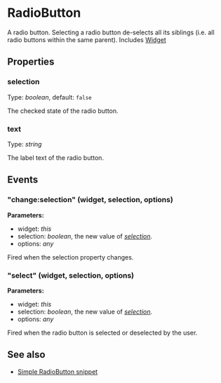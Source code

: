 # RadioButton
A radio button. Selecting a radio button de-selects all its siblings (i.e. all radio buttons within the same parent).
Includes [Widget](Widget.md)

## Properties
### selection
Type: *boolean*, default: `false`

The checked state of the radio button.
### text
Type: *string*

The label text of the radio button.

## Events
### "change:selection" (widget, selection, options)

**Parameters:** 

- widget: *this*
- selection: *boolean*, the new value of *[selection](#selection)*.
- options: *any*

Fired when the selection property changes.

### "select" (widget, selection, options)

**Parameters:** 

- widget: *this*
- selection: *boolean*, the new value of *[selection](#selection)*.
- options: *any*

Fired when the radio button is selected or deselected by the user.


## See also
- [Simple RadioButton snippet](https://github.com/eclipsesource/tabris-js/blob/master/snippets/radiobutton/radiobutton.js)

